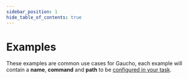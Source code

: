 ```yaml
---
sidebar_position: 1
hide_table_of_contents: true
---
```


# Examples

These examples are common use cases for Gaucho, each example will contain a **name**, **command** and **path** to be [configured in your task](/docs/getting-started/creating-tasks#create-a-new-task).

